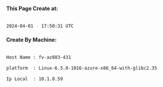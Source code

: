 
   
#### This Page Create at:

```bash

2024-04-01 - 17:50:31 UTC

```

#### Create By Machine:

```bash

Host Name : fv-az883-431

platform  : Linux-6.5.0-1016-azure-x86_64-with-glibc2.35

Ip Local  : 10.1.0.59

```

